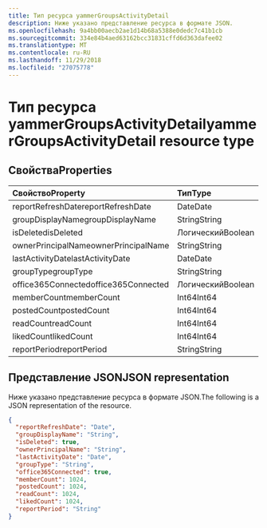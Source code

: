 ```yaml
---
title: Тип ресурса yammerGroupsActivityDetail
description: Ниже указано представление ресурса в формате JSON.
ms.openlocfilehash: 9a4bb00aecb2ae1d14b68a5388e0dedc7c41b1cb
ms.sourcegitcommit: 334e84b4aed63162bcc31831cffd6d363dafee02
ms.translationtype: MT
ms.contentlocale: ru-RU
ms.lasthandoff: 11/29/2018
ms.locfileid: "27075778"
---
```

# <a name="yammergroupsactivitydetail-resource-type"></a><span data-ttu-id="c38d6-103">Тип ресурса yammerGroupsActivityDetail</span><span class="sxs-lookup"><span data-stu-id="c38d6-103">yammerGroupsActivityDetail resource type</span></span>

## <a name="properties"></a><span data-ttu-id="c38d6-104">Свойства</span><span class="sxs-lookup"><span data-stu-id="c38d6-104">Properties</span></span>

| <span data-ttu-id="c38d6-105">Свойство</span><span class="sxs-lookup"><span data-stu-id="c38d6-105">Property</span></span>           | <span data-ttu-id="c38d6-106">Тип</span><span class="sxs-lookup"><span data-stu-id="c38d6-106">Type</span></span>    |
| :----------------- | :------ |
| <span data-ttu-id="c38d6-107">reportRefreshDate</span><span class="sxs-lookup"><span data-stu-id="c38d6-107">reportRefreshDate</span></span>  | <span data-ttu-id="c38d6-108">Date</span><span class="sxs-lookup"><span data-stu-id="c38d6-108">Date</span></span>    |
| <span data-ttu-id="c38d6-109">groupDisplayName</span><span class="sxs-lookup"><span data-stu-id="c38d6-109">groupDisplayName</span></span>   | <span data-ttu-id="c38d6-110">String</span><span class="sxs-lookup"><span data-stu-id="c38d6-110">String</span></span>  |
| <span data-ttu-id="c38d6-111">isDeleted</span><span class="sxs-lookup"><span data-stu-id="c38d6-111">isDeleted</span></span>          | <span data-ttu-id="c38d6-112">Логический</span><span class="sxs-lookup"><span data-stu-id="c38d6-112">Boolean</span></span> |
| <span data-ttu-id="c38d6-113">ownerPrincipalName</span><span class="sxs-lookup"><span data-stu-id="c38d6-113">ownerPrincipalName</span></span> | <span data-ttu-id="c38d6-114">String</span><span class="sxs-lookup"><span data-stu-id="c38d6-114">String</span></span>  |
| <span data-ttu-id="c38d6-115">lastActivityDate</span><span class="sxs-lookup"><span data-stu-id="c38d6-115">lastActivityDate</span></span>   | <span data-ttu-id="c38d6-116">Date</span><span class="sxs-lookup"><span data-stu-id="c38d6-116">Date</span></span>    |
| <span data-ttu-id="c38d6-117">groupType</span><span class="sxs-lookup"><span data-stu-id="c38d6-117">groupType</span></span>          | <span data-ttu-id="c38d6-118">String</span><span class="sxs-lookup"><span data-stu-id="c38d6-118">String</span></span>  |
| <span data-ttu-id="c38d6-119">office365Connected</span><span class="sxs-lookup"><span data-stu-id="c38d6-119">office365Connected</span></span> | <span data-ttu-id="c38d6-120">Логический</span><span class="sxs-lookup"><span data-stu-id="c38d6-120">Boolean</span></span> |
| <span data-ttu-id="c38d6-121">memberCount</span><span class="sxs-lookup"><span data-stu-id="c38d6-121">memberCount</span></span>        | <span data-ttu-id="c38d6-122">Int64</span><span class="sxs-lookup"><span data-stu-id="c38d6-122">Int64</span></span>   |
| <span data-ttu-id="c38d6-123">postedCount</span><span class="sxs-lookup"><span data-stu-id="c38d6-123">postedCount</span></span>        | <span data-ttu-id="c38d6-124">Int64</span><span class="sxs-lookup"><span data-stu-id="c38d6-124">Int64</span></span>   |
| <span data-ttu-id="c38d6-125">readCount</span><span class="sxs-lookup"><span data-stu-id="c38d6-125">readCount</span></span>          | <span data-ttu-id="c38d6-126">Int64</span><span class="sxs-lookup"><span data-stu-id="c38d6-126">Int64</span></span>   |
| <span data-ttu-id="c38d6-127">likedCount</span><span class="sxs-lookup"><span data-stu-id="c38d6-127">likedCount</span></span>         | <span data-ttu-id="c38d6-128">Int64</span><span class="sxs-lookup"><span data-stu-id="c38d6-128">Int64</span></span>   |
| <span data-ttu-id="c38d6-129">reportPeriod</span><span class="sxs-lookup"><span data-stu-id="c38d6-129">reportPeriod</span></span>       | <span data-ttu-id="c38d6-130">String</span><span class="sxs-lookup"><span data-stu-id="c38d6-130">String</span></span>  |

## <a name="json-representation"></a><span data-ttu-id="c38d6-131">Представление JSON</span><span class="sxs-lookup"><span data-stu-id="c38d6-131">JSON representation</span></span>

<span data-ttu-id="c38d6-132">Ниже указано представление ресурса в формате JSON.</span><span class="sxs-lookup"><span data-stu-id="c38d6-132">The following is a JSON representation of the resource.</span></span>

<!-- {
  "blockType": "resource",
  "@odata.type": "microsoft.graph.yammerGroupsActivityDetail"
} -->

```json
{
  "reportRefreshDate": "Date", 
  "groupDisplayName": "String", 
  "isDeleted": true, 
  "ownerPrincipalName": "String", 
  "lastActivityDate": "Date", 
  "groupType": "String", 
  "office365Connected": true, 
  "memberCount": 1024, 
  "postedCount": 1024, 
  "readCount": 1024, 
  "likedCount": 1024, 
  "reportPeriod": "String"
}
```

